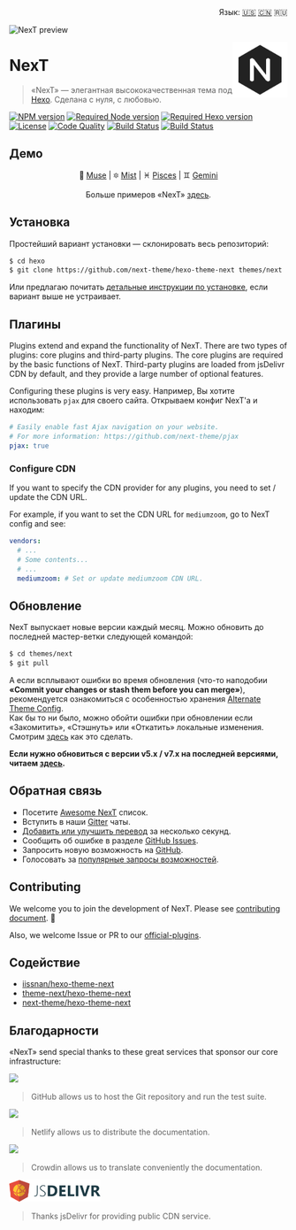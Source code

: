 <div align="right">
  Язык:
  <a title="Английский" href="../../README.md">🇺🇸</a>
  <a title="Китайский" href="../zh-CN/README.md">🇨🇳</a>
  🇷🇺
</div>

![NexT preview](https://user-images.githubusercontent.com/16272760/83972923-98baae80-a915-11ea-8142-3cf875dad8bf.png)

<a title="NexT website" href="https://theme-next.js.org"><img align="right" alt="NexT logo" width="100" height="100" src="https://raw.githubusercontent.com/next-theme/hexo-theme-next/master/source/images/logo.svg?sanitize=true"></a>

# NexT

> «NexT» — элегантная высококачественная тема под [Hexo](https://hexo.io). Сделана с нуля, с любовью.

[![NPM version](https://img.shields.io/npm/v/hexo-theme-next?color=red&logo=npm&style=flat-square)](https://www.npmjs.com/package/hexo-theme-next)
[![Required Node version](https://img.shields.io/node/v/hexo-theme-next?color=green&logo=node.js&style=flat-square)](https://nodejs.org)
[![Required Hexo version](https://img.shields.io/badge/hexo-%3E=4.0.0-blue?style=flat-square&logo=hexo)](https://hexo.io)
[![License](https://img.shields.io/badge/license-%20AGPL-orange?style=flat-square&logo=gnu)](https://github.com/next-theme/hexo-theme-next/blob/master/LICENSE.md)
[![Code Quality](https://img.shields.io/lgtm/grade/javascript/github/next-theme/hexo-theme-next?label=code%20quality&logo=lgtm&style=flat-square)](https://lgtm.com/projects/g/next-theme/hexo-theme-next/)
[![Build Status](https://img.shields.io/github/workflow/status/next-theme/hexo-theme-next/Linter?label=test&logo=github&style=flat-square)](https://github.com/next-theme/hexo-theme-next/actions?query=workflow%3ALinter)
[![Build Status](https://img.shields.io/github/workflow/status/next-theme/hexo-theme-next/Tester?logo=github&style=flat-square)](https://github.com/next-theme/hexo-theme-next/actions?query=workflow%3ATester)

## Демо

<p align="center">
  💟 <a href="https://theme-next.js.org/muse/">Muse</a> | 🔯 <a href="https://theme-next.js.org/mist/">Mist</a> | ♓️ <a href="https://theme-next.js.org/pisces/">Pisces</a> | ♊️ <a href="https://theme-next.js.org">Gemini</a>
<br>
<br>
  Больше примеров «NexT» <a href="https://github.com/next-theme/awesome-next#live-preview">здесь</a>.
</p>

## Установка

Простейший вариант установки — склонировать весь репозиторий:

```sh
$ cd hexo
$ git clone https://github.com/next-theme/hexo-theme-next themes/next
```

Или предлагаю почитать [детальные инструкции по установке][docs-installation-url], если вариант выше не устраивает.

## Плагины

Plugins extend and expand the functionality of NexT. There are two types of plugins: core plugins and third-party plugins. The core plugins are required by the basic functions of NexT. Third-party plugins are loaded from jsDelivr CDN by default, and they provide a large number of optional features.

Configuring these plugins is very easy. Например, Вы хотите использовать `pjax` для своего сайта. Открываем конфиг NexT'а и находим:

```yml
# Easily enable fast Ajax navigation on your website.
# For more information: https://github.com/next-theme/pjax
pjax: true
```

### Configure CDN

If you want to specify the CDN provider for any plugins, you need to set / update the CDN URL.

For example, if you want to set the CDN URL for `mediumzoom`, go to NexT config and see:

```yml
vendors:
  # ...
  # Some contents...
  # ...
  mediumzoom: # Set or update mediumzoom CDN URL.
```

## Обновление

NexT выпускает новые версии каждый месяц. Можно обновить до последней мастер-ветки следующей командой:

```sh
$ cd themes/next
$ git pull
```

А если всплывают ошибки во время обновления (что-то наподобии **«Commit your changes or stash them before you can merge»**), рекомендуется ознакомиться с особенностью хранения [Alternate Theme Config][docs-data-files-url].\
Как бы то ни было, можно обойти ошибки при обновлении если «Закомитить», «Стэшнуть» или «Откатить» локальные изменения. Смотрим  [здесь](https://stackoverflow.com/a/15745424/5861495) как это сделать.

**Если нужно обновиться с версии v5.x / v7.x на последней версиями, читаем [здесь][docs-update-5-1-x-url].**

## Обратная связь

* Посетите [Awesome NexT][awesome-next-url] список.
* Вступить в наши [Gitter][gitter-url] чаты.
* [Добавить или улучшить перевод][i18n-url] за несколько секунд.
* Сообщить об ошибке в разделе [GitHub Issues][issues-bug-url].
* Запросить новую возможность на [GitHub][issues-feat-url].
* Голосовать за [популярные запросы возможностей][feat-req-vote-url].

## Contributing

We welcome you to join the development of NexT. Please see [contributing document][contributing-document-url]. 🤗

Also, we welcome Issue or PR to our [official-plugins][official-plugins-url].

## Содействие

- [iissnan/hexo-theme-next](https://github.com/iissnan/hexo-theme-next/graphs/contributors)
- [theme-next/hexo-theme-next](https://github.com/theme-next/hexo-theme-next/graphs/contributors)
- [next-theme/hexo-theme-next](https://github.com/next-theme/hexo-theme-next/graphs/contributors)

## Благодарности

«NexT» send special thanks to these great services that sponsor our core infrastructure:

<a href="https://github.com"><img height="40" src="https://github.githubassets.com/images/modules/logos_page/GitHub-Logo.png"></a>

> GitHub allows us to host the Git repository and run the test suite.

<a href="https://www.netlify.com"><img height="40" src="https://www.netlify.com/img/press/logos/full-logo-light.svg"></a>

> Netlify allows us to distribute the documentation.

<a href="https://crowdin.com"><img height="40" src="https://support.crowdin.com/assets/logos/crowdin-logo-small-black.svg"></a>

> Crowdin allows us to translate conveniently the documentation.

<a href="https://www.jsdelivr.com"><img height="40" src="https://raw.githubusercontent.com/jsdelivr/jsdelivr-media/master/default/svg/jsdelivr-logo-horizontal.svg"></a>

> Thanks jsDelivr for providing public CDN service.

[docs-installation-url]: https://theme-next.js.org/docs/getting-started/installation.html
[docs-data-files-url]: https://theme-next.js.org/docs/getting-started/configuration.html
[docs-update-5-1-x-url]: https://theme-next.js.org/docs/getting-started/update-from-v5.html

[gitter-url]: https://gitter.im/hexo-next
[i18n-url]: https://crowdin.com/project/hexo-theme-next

[awesome-next-url]: https://github.com/next-theme/awesome-next
[issues-bug-url]: https://github.com/next-theme/hexo-theme-next/issues/new?assignees=&labels=Bug&template=bug-report.md
[issues-feat-url]: https://github.com/next-theme/hexo-theme-next/issues/new?assignees=&labels=Feature+Request&template=feature-request.md
[feat-req-vote-url]: https://github.com/next-theme/hexo-theme-next/issues?q=is%3Aopen+is%3Aissue+label%3A%22Feature+Request%22

[contributing-document-url]: https://github.com/next-theme/hexo-theme-next/blob/master/.github/CONTRIBUTING.md
[official-plugins-url]: https://github.com/next-theme
